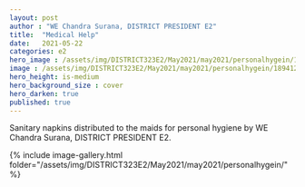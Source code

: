 ```yaml
---
layout: post
author : "WE Chandra Surana, DISTRICT PRESIDENT E2"
title:  "Medical Help"
date:   2021-05-22
categories: e2
hero_image : /assets/img/DISTRICT323E2/May2021/may2021/personalhygein/188741809_10226112996402286_4096044269281640443_n.jpg
image : /assets/img/DISTRICT323E2/May2021/may2021/personalhygein/189412152_10226112996162280_1016728451261862701_n.jpg
hero_height: is-medium
hero_background_size : cover
hero_darken: true
published: true
---
```


Sanitary napkins distributed to the maids for personal hygiene by WE Chandra Surana, DISTRICT PRESIDENT E2.


{% include image-gallery.html folder="/assets/img/DISTRICT323E2/May2021/may2021/personalhygein/" %}